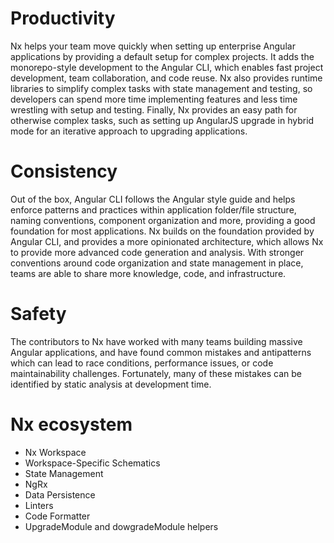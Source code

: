 # Productivity

Nx helps your team move quickly when setting up enterprise Angular applications by providing a default setup for complex projects. It adds the monorepo-style development to the Angular CLI, which enables fast project development, team collaboration, and code reuse. Nx also provides runtime libraries to simplify complex tasks with state management and testing, so developers can spend more time implementing features and less time wrestling with setup and testing. Finally, Nx provides an easy path for otherwise complex tasks, such as setting up AngularJS upgrade in hybrid mode for an iterative approach to upgrading applications.

# Consistency

Out of the box, Angular CLI follows the Angular style guide and helps enforce patterns and practices within application folder/file structure, naming conventions, component organization and more, providing a good foundation for most applications. Nx builds on the foundation provided by Angular CLI, and provides a more opinionated architecture, which allows Nx to provide more advanced code generation and analysis. With stronger conventions around code organization and state management in place, teams are able to share more knowledge, code, and infrastructure.

# Safety

The contributors to Nx have worked with many teams building massive Angular applications, and have found common mistakes and antipatterns which can lead to race conditions, performance issues, or code maintainability challenges. Fortunately, many of these mistakes can be identified by static analysis at development time.

# Nx ecosystem

- Nx Workspace
- Workspace-Specific Schematics
- State Management
- NgRx
- Data Persistence
- Linters
- Code Formatter
- UpgradeModule and dowgradeModule helpers
